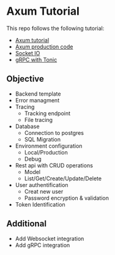 # Axum Tutorial

This repo follows the following tutorial:
- [Axum tutorial](https://www.youtube.com/watch?v=XZtlD_m59sM&t=3750s)
- [Axum production code](https://www.youtube.com/watch?v=3cA_mk4vdWY&t=494s)
- [Socket IO](https://www.youtube.com/watch?v=HEhhWL1oUTM&t=271s)
- [gRPC with Tonic](https://www.youtube.com/watch?v=kerKXChDmsE&t=241s)

## Objective

- Backend template
- Error managment
- Tracing
    - Tracking endpoint
    - File tracing
- Database
    - Connection to postgres
    - SQL Migration
- Environment configuration
    - Local/Production
    - Debug
- Rest api with CRUD operations
    - Model
    - List/Get/Create/Update/Delete
- User authentification
    - Creat new user
    - Password encryption & validation
- Token Identification


## Additional

- Add Websocket integration
- Add gRPC integration